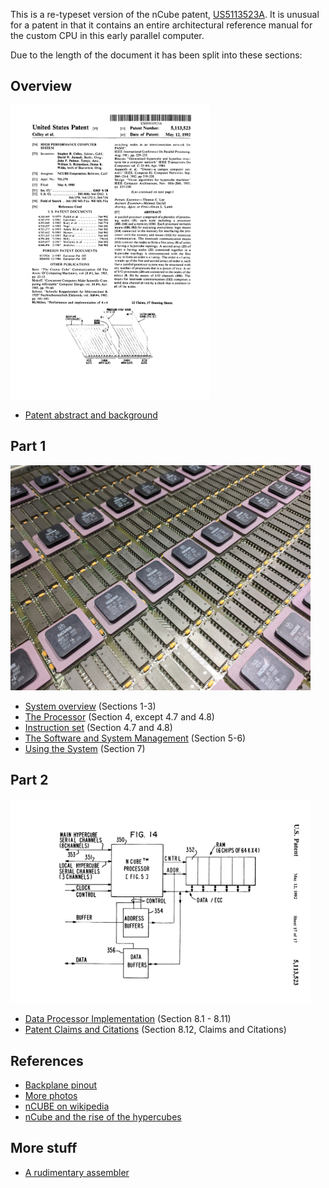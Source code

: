 This is a re-typeset version of the nCube patent, [US5113523A](https://patents.google.com/patent/US5113523).
It is unusual for a patent in that it contains an entire architectural
reference manual for the custom CPU in this early parallel computer.

Due to the length of the document it has been split into these
sections:


## Overview
<a href="images/patent.jpg"><img src="images/patent.png" width="320px" alt="NCUBE patent cover sheet" /></a>
* [Patent abstract and background](abstract.md)


## Part 1
<a href="images/ncube-cpu.jpg"><img src="images/ncube-cpu.jpg" width="480px" alt="nCUBE CPU array" /></a>
* [System overview](overview.md) (Sections 1-3)
* [The Processor](processor.md) (Section 4, except 4.7 and 4.8)
* [Instruction set](instructions.md) (Section 4.7 and 4.8)
* [The Software and System Management](software.md) (Section 5-6)
* [Using the System](use.md) (Section 7)

## Part 2
<a href="images/fig-14.jpg"><img src="images/fig-14.png" width="480px" alt="nCUBE processor block diagram" /></a>
* [Data Processor Implementation](implementation.md) (Section 8.1 - 8.11)
* [Patent Claims and Citations](claims.md) (Section 8.12, Claims and Citations)

## References
* [Backplane pinout](interface.md)
* [More photos](https://www.flickr.com/photos/osr/albums/72157703742799362)
* [nCUBE on wikipedia](https://en.wikipedia.org/wiki/NCUBE)
* [nCube and the rise of the hypercubes](http://www.cpushack.com/2013/11/01/ncube-and-the-rise-of-the-hypercubes/)

## More stuff
* [A rudimentary assembler](nc10as)
